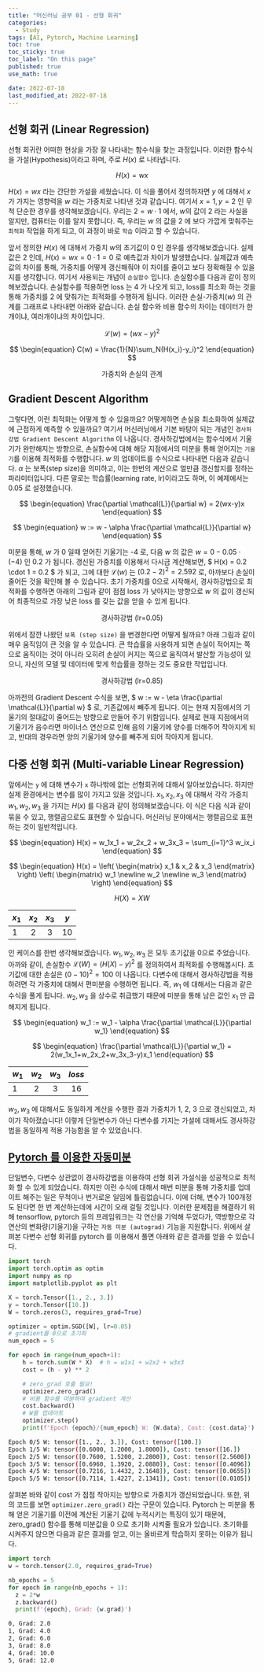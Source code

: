 ```yaml
---
title: "머신러닝 공부 01 - 선형 회귀"
categories:
  - Study
tags: [AI, Pytorch, Machine Learning]
toc: true
toc_sticky: true
toc_label: "On this page"
published: true
use_math: true

date: 2022-07-18
last_modified_at: 2022-07-18
---
```


## 선형 회귀 (Linear Regression)
선형 회귀란 어떠한 현상을 가장 잘 나타내는 함수식을 찾는 과정입니다. 이러한 함수식을 가설(Hypothesis)이라고 하며, 주로 $H(x)$ 로 나타냅니다. 

$$
\begin{equation}
H(x) = wx
\end{equation}
$$

$H(x) = wx$ 라는 간단한 가설을 세웠습니다. 이 식을 풀어서 정의하자면 $y$ 에 대해서 $x$ 가 가지는 영향력을 $w$ 라는 가중치로 나타낸 것과 같습니다. 여기서 $x=1, y=2$ 인 무척 단순한 경우를 생각해보겠습니다. 우리는 $2=w \cdot 1$ 에서, $w$의 값이 2 라는 사실을 알지만, 컴퓨터는 이를 알지 못합니다. 즉, 우리는 $w$ 의 값을 2 에 보다 가깝게 맞춰주는 `최적화` 작업을 하게 되고, 이 과정이 바로 `학습` 이라고 할 수 있습니다.

앞서 정의한 $H(x)$ 에 대해서 가중치 $w$의 초기값이 0 인 경우를 생각해보겠습니다. 실제값은 2 인데, $H(x)=wx=0 \cdot 1=0$ 로 예측값과 차이가 발생했습니다. 실제값과 예측값의 차이를 통해, 가중치를 어떻게 갱신해줘야 이 차이를 줄이고 보다 정확해질 수 있을지를 생각합니다. 여기서 사용되는 개념이 `손실함수` 입니다. 손실함수를 다음과 같이 정의해보겠습니다. 손실함수를 적용하면 loss 는 4 가 나오게 되고, loss를 최소화 하는 것을 통해 가중치를 2 에 맞춰가는 최적화를 수행하게 됩니다. 이러한 손실-가중치($w$) 의 관계를 그래프로 나타내면 아래와 같습니다. 손실 함수와 비용 함수의 차이는 데이터가 한 개이냐, 여러개이냐의 차이입니다.

$$
\begin{equation}
\mathcal{L}(w) = (wx-y)^2
\end{equation}
$$

$$
\begin{equation}
C(w) = \frac{1}{N}\sum_N(H(x_i)-y_i)^2
\end{equation}
$$

<center>
<figure style="width:50%"> <img src="/Images/Study/mlstudy/cost.jpg" alt=""/>
<figcaption>가중치와 손실의 관계</figcaption>
</figure>
</center>

## Gradient Descent Algorithm
그렇다면, 이런 최적화는 어떻게 할 수 있을까요? 어떻게하면 손실을 최소화하여 실제값에 근접하게 예측할 수 있을까요? 여기서 머신러닝에서 기본 바탕이 되는 개념인 `경사하강법 Gradient Descent Algorithm` 이 나옵니다. 경사하강법에서는 함수식에서 기울기가 완만해지는 방향으로, 손실함수에 대해 해당 지점에서의 미분을 통해 얻어지는 `기울기`를 이용해 최적화를 수행합니다. $w$ 의 업데이트를 수식으로 나타내면 다음과 같습니다. $\alpha$ 는 보폭(step size)을 의미하고, 이는 한번의 계산으로 얼만큼 갱신할지를 정하는 파라미터입니다. 다른 말로는 학습률(learning rate, lr)이라고도 하며, 이 예제에서는 0.05 로 설정했습니다.

$$
\begin{equation}
\frac{\partial \mathcal{L}}{\partial w} = 2(wx-y)x
\end{equation}
$$

$$
\begin{equation}
w := w - \alpha \frac{\partial \mathcal{L}}{\partial w}
\end{equation}
$$

미분을 통해, $w$ 가 0 일때 얻어진 기울기는 -4 로, 다음 $w$ 의 값은 $w=0-0.05 \cdot (-4)$ 인 0.2 가 됩니다. 갱신된 가중치를 이용해서 다시금 계산해보면, $ H(x) = 0.2 \cdot 1 = 0.2 $ 가 되고, 그에 대한 $\mathcal{L}(w)$ 는 $(0.2-2)^2=2.592$ 로, 아까보다 손실이 줄어든 것을 확인해 볼 수 있습니다. 초기 가중치를 0으로 시작해서, 경사하강법으로 최적화를 수행하면 아래의 그림과 같이 점점 loss 가 낮아지는 방향으로 $w$ 의 값이 갱신되어 최종적으로 가장 낮은 loss 를 갖는 값을 얻을 수 있게 됩니다.

<center>
<figure style="width:50%"> <img src="/Images/Study/mlstudy/gd-lr0.05.jpg" alt=""/>
<figcaption>경사하강법 (lr=0.05)</figcaption>
</figure>
</center>

위에서 잠깐 나왔던 `보폭 (step size)` 을 변경한다면 어떻게 될까요? 아래 그림과 같이 매우 움직임이 큰 것을 알 수 있습니다. 큰 학습률을 사용하게 되면 손실이 적어지는 쪽으로 움직이는 것이 아니라 오히려 손실이 커지는 쪽으로 움직여서 발산할 가능성이 있으니, 자신의 모델 및 데이터에 맞게 학습률을 정하는 것도 중요한 작업입니다.

<center>
<figure style="width:50%"> <img src="/Images/Study/mlstudy/gd-lr0.85.jpg" alt=""/>
<figcaption>경사하강법 (lr=0.85)</figcaption>
</figure>
</center>

아까전의 Gradient Descent 수식을 보면, $ w := w - \eta \frac{\partial \mathcal{L}}{\partial w} $ 로, 기존값에서 빼주게 됩니다. 이는 현재 지점에서의 기울기의 절대값이 줄어드는 방향으로 만들어 주기 위함입니다. 실제로 현재 지점에서의 기울기가 음수라면 마이너스 연산으로 인해 음의 기울기에 양수를 더해주어 작아지게 되고, 반대의 경우라면 양의 기울기에 양수를 빼주게 되어 작아지게 됩니다. 

## 다중 선형 회귀 (Multi-variable Linear Regression)
앞에서는 `y` 에 대해 변수가 `x` 하나밖에 없는 선형회귀에 대해서 알아보았습니다. 하지만 실제 환경에서는 변수를 많이 가지고 있을 것입니다. $x_1, x_2, x_3$ 에 대해서 각각 가중치 $w_1, w_2, w_3$ 을 가지는 $H(x)$ 를 다음과 같이 정의해보겠습니다. 이 식은 다음 식과 같이 묶을 수 있고, 행렬곱으로도 표현할 수 있습니다. 머신러닝 분야에서는 행렬곱으로 표현하는 것이 일반적입니다.

$$
\begin{equation}
H(x) = w_1x_1 + w_2x_2 + w_3x_3 = \sum_{i=1}^3 w_ix_i
\end{equation}
$$

$$
\begin{equation}
H(x) = \left( \begin{matrix}  x_1 & x_2 & x_3  \end{matrix} \right) \left( \begin{matrix}  w_1 \newline w_2 \newline w_3 \end{matrix} \right)
\end{equation}
$$

$$
\begin{equation}
H(X) = XW
\end{equation}
$$

|$x_1$|$x_2$|$x_3$|$y$|
|------|:---:|:---:|:-:|
|1|2|3|10|

인 케이스를 한번 생각해보겠습니다. $w_1, w_2, w_3$ 은 모두 초기값을 0으로 주었습니다. 아까와 같이, 손실함수 $\mathcal{L}(W)=(H(X)-y)^2$ 를 정의하여서 최적화를 수행해봅시다. 초기값에 대한 손실은 $(0-10)^2=100$ 이 나옵니다. 다변수에 대해서 경사하강법을 적용하려면 각 가중치에 대해서 편미분을 수행하면 됩니다. 즉, $w_1$ 에 대해서는 다음과 같은 수식을 풀게 됩니다. $w_2, w_3$ 을 상수로 취급했기 때문에 미분을 통해 남은 값인 $x_1$ 만 곱해지게 됩니다.

$$
\begin{equation}
w_1 := w_1 - \alpha \frac{\partial \mathcal{L}}{\partial w_1}
\end{equation}
$$

$$
\begin{equation}
\frac{\partial \mathcal{L}}{\partial w_1} = 2(w_1x_1+w_2x_2+w_3x_3-y)x_1
\end{equation}
$$

|$w_1$|$w_2$|$w_3$|$loss$|
|------|:---:|:---:|:-:|
|1|2|3|16|

$w_2, w_3$ 에 대해서도 동일하게 계산을 수행한 결과 가중치가 1, 2, 3 으로 갱신되었고, 차이가 작아졌습니다! 
이렇게 단일변수가 아닌 다변수를 가지는 가설에 대해서도 경사하강법을 동일하게 적용 가능함을 알 수 있었습니다.

## [Pytorch 를 이용한 자동미분](https://tutorials.pytorch.kr/beginner/basics/autogradqs_tutorial.html)
단일변수, 다변수 상관없이 경사하강법을 이용하여 선형 회귀 가설식을 성공적으로 최적화 할 수 있게 되었습니다. 하지만 이런 수식에 대해서 매번 미분을 통해 가중치를 업데이트 해주는 일은 무척이나 번거로운 일임에 틀림없습니다. 이에 더해, 변수가 100개정도 된다면 한 번 계산하는데에 시간이 오래 걸릴 것입니다. 이러한 문제점을 해결하기 위해 tensorflow, pytorch 등의 프레임워크는 각 연산을 기억해 두었다가, 역방향으로 각 연산의 변화량(기울기)을 구하는 `자동 미분 (autograd)` 기능을 지원합니다. 위에서 살펴본 다변수 선형 회귀를 pytorch 를 이용해서 풀면 아래와 같은 결과를 얻을 수 있습니다.

```python
import torch
import torch.optim as optim
import numpy as np
import matplotlib.pyplot as plt

X = torch.Tensor([1., 2., 3.])
y = torch.Tensor([10.])
W = torch.zeros(3, requires_grad=True)

optimizer = optim.SGD([W], lr=0.05)
# gradient를 0으로 초기화
num_epoch = 5

for epoch in range(num_epoch+1):
    h = torch.sum(W * X)  # h = w1x1 + w2x2 + w3x3
    cost = (h - y) ** 2

    # zero_grad 호출 필요!
    optimizer.zero_grad()
    # 비용 함수를 미분하여 gradient 계산
    cost.backward()
    # W를 업데이트
    optimizer.step()
    print(f'Epoch {epoch}/{num_epoch} W: {W.data}, Cost: {cost.data}')
```

```bash
Epoch 0/5 W: tensor([1., 2., 3.]), Cost: tensor([100.])
Epoch 1/5 W: tensor([0.6000, 1.2000, 1.8000]), Cost: tensor([16.])
Epoch 2/5 W: tensor([0.7600, 1.5200, 2.2800]), Cost: tensor([2.5600])
Epoch 3/5 W: tensor([0.6960, 1.3920, 2.0880]), Cost: tensor([0.4096])
Epoch 4/5 W: tensor([0.7216, 1.4432, 2.1648]), Cost: tensor([0.0655])
Epoch 5/5 W: tensor([0.7114, 1.4227, 2.1341]), Cost: tensor([0.0105])
```

살펴본 바와 같이 cost 가 점점 작아지는 방향으로 가중치가 갱신되었습니다. 
또한, 위의 코드를 보면 `optimizer.zero_grad()` 라는 구문이 있습니다. Pytorch 는 미분을 통해 얻은 기울기를 이전에 계산된 기울기 값에 누적시키는 특징이 있기 때문에, zero_grad() 함수를 통해 미분값을 0 으로 초기화 시켜줄 필요가 있습니다. 초기화를 시켜주지 않으면 다음과 같은 결과를 얻고, 이는 올바르게 학습하지 못하는 이유가 됩니다.

```python
import torch
w = torch.tensor(2.0, requires_grad=True)

nb_epochs = 5
for epoch in range(nb_epochs + 1):
  z = 2*w
  z.backward()
  print(f'{epoch}, Grad: {w.grad}')
```

```bash
0, Grad: 2.0
1, Grad: 4.0
2, Grad: 6.0
3, Grad: 8.0
4, Grad: 10.0
5, Grad: 12.0
```
